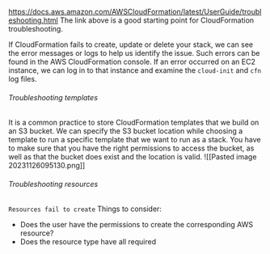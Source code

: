 https://docs.aws.amazon.com/AWSCloudFormation/latest/UserGuide/troubleshooting.html
The link above is a good starting point for CloudFormation troubleshooting. 


If CloudFormation fails to create, update or delete your stack, we can see the error messages or logs to help us identify the issue.
Such errors can be found in the AWS CloudFormation console.
If an error occurred on an EC2 instance, we can log in to that instance and examine the `cloud-init` and `cfn` log files.


###### Troubleshooting templates
It is a common practice to store CloudFormation templates that we build on an S3 bucket.
We can specify the S3 bucket location while choosing a template to run a specific template that we want to run as a stack.
You have to make sure that you have the right permissions to access the bucket, as well as that the bucket does exist and the location is valid.
![[Pasted image 20231126095130.png]]


###### Troubleshooting resources
`Resources fail to create`
Things to consider:
- Does the user have the permissions to create the corresponding AWS resource?
- Does the resource type have all required 